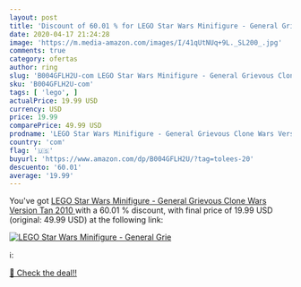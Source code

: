 ```yaml
---
layout: post
title: 'Discount of 60.01 % for LEGO Star Wars Minifigure - General Grie'
date: 2020-04-17 21:24:28
image: 'https://m.media-amazon.com/images/I/41qUtNUq+9L._SL200_.jpg'
comments: true
category: ofertas
author: ring
slug: 'B004GFLH2U-com LEGO Star Wars Minifigure - General Grievous Clone Wars...'
sku: 'B004GFLH2U-com'
tags: [ 'lego', ]
actualPrice: 19.99 USD
currency: USD
price: 19.99
comparePrice: 49.99 USD
prodname: 'LEGO Star Wars Minifigure - General Grievous Clone Wars Version Tan  2010 '
country: 'com'
flag: '🇺🇸'
buyurl: 'https://www.amazon.com/dp/B004GFLH2U/?tag=tolees-20'
descuento: '60.01'
average: '19.99'
---
```


You've got [LEGO Star Wars Minifigure - General Grievous Clone Wars Version Tan  2010 ](https://www.amazon.com/dp/B004GFLH2U/?tag=tolees-20) with a  60.01 % discount, with final price of 19.99 USD (original: 49.99 USD) at the following link:

[![LEGO Star Wars Minifigure - General Grie](https://m.media-amazon.com/images/I/41qUtNUq+9L._SL200_.jpg)](https://www.amazon.com/dp/B004GFLH2U/?tag=tolees-20)

ℹ️:


[🛒 Check the deal!!](https://www.amazon.com/dp/B004GFLH2U/?tag=tolees-20)
